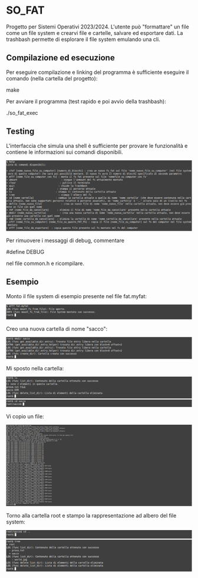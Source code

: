 # SO_FAT
Progetto per Sistemi Operativi 2023/2024. 
L'utente può "formattare" un file come un file system e crearvi file e cartelle, salvare ed esportare dati.
La trashbash permette di esplorare il file system emulando una cli.

## Compilazione ed esecuzione
Per eseguire compilazione e linking del programma è sufficiente eseguire il comando (nella cartella del progetto):

make

Per avviare il programma (test rapido e poi avvio della trashbash):

./so_fat_exec

## Testing
L'interfaccia che simula una shell è sufficiente per provare le funzionalità e contiene le informazioni sui comandi disponibili.

![schermata di aiuto](immagini_descrizione/help.png)

Per rimuovere i messaggi di debug, commentare 

#define DEBUG 

nel file common.h e ricompilare.

## Esempio
Monto il file system di esempio presente nel file fat.myfat:

![monto fat.myfat](immagini_descrizione/mount.png)

Creo una nuova cartella di nome "sacco":

![creazione cartella](immagini_descrizione/mkdir.png)

Mi sposto nella cartella:

![mostra contenuto cartella](immagini_descrizione/ls.png)
![spostamento](immagini_descrizione/cd.png)

Vi copio un file:

![copia di world.jpg](immagini_descrizione/copy.png)

Torno alla cartella root e stampo la rappresentazione ad albero del file system:

![torno indietro](immagini_descrizione/indietro.png)
![albero del file system](immagini_descrizione/tree.png)
